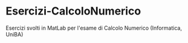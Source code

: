 # Esercizi-CalcoloNumerico
Esercizi svolti in MatLab per l'esame di Calcolo Numerico (Informatica, UniBA)
